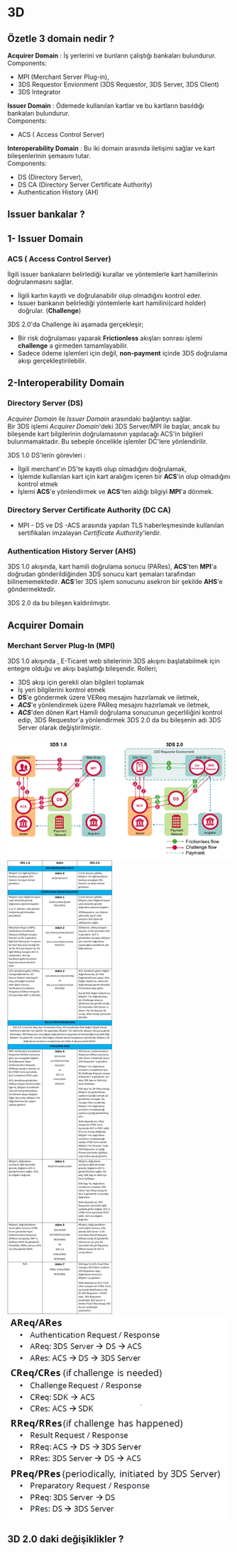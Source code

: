 # 3D

## Özetle 3 domain nedir ?

**Acquirer Domain** : İş yerlerini ve bunların çalıştığı bankaları bulundurur.  
 Components:  
- MPI (Merchant Server Plug-in), 
- 3DS Requestor Envionment (3DS Requestor, 3DS Server, 3DS Client)
- 3DS Integrator  

**Issuer Domain** : Ödemede kullanılan kartlar ve bu kartların basıldığı bankaları bulundurur.  
Components: 
- ACS ( Access Control Server)

**Interoperability Domain** : Bu iki domain arasında iletişimi sağlar ve kart bileşenlerinin şemasını tutar.   
Components: 
- DS (Directory Server),
- DS CA (Directory Server Certificate Authority)
- Authentication History (AH)


## Issuer bankalar ?


## 1- Issuer Domain
### ACS ( Access Control Server)
İlgili issuer bankaların belirlediği kurallar ve yöntemlerle kart hamillerinin doğrulanmasını sağlar.

- İlgili kartın kayıtlı ve doğrulanabilir olup olmadığını kontrol eder.
- Issuer bankanın belirlediği yöntemlerle kart hamilini(card holder) doğrular. (**Challenge**)

3DS 2.0'da Challenge iki aşamada gerçekleşir;
- Bir risk doğrulaması yaparak **Frictionless** akışları sonrası işlemi **challenge** a girmeden tamamlayabilir. 
- Sadece ödeme işlemleri için değil, **non-payment** içinde 3DS doğrulama akışı gerçekleştirilebilir.

## 2-Interoperability Domain
### Directory Server (DS)
*Acquirer Domain* ile *Issuer Domain* arasındaki bağlantıyı sağlar.  
Bir 3DS işlemi *Acquirer Domain*'deki 3DS Server/MPI ile başlar, ancak bu bileşende kart bilgilerinin doğrulamasının yapılacağı ACS'in bilgileri bulunmamaktadır. Bu sebeple öncelikle işlemler DC'lere yönlendirilir.

3DS 1.0 DS'lerin görevleri :
- İlgili merchant'ın DS'te kayıtlı olup olmadığını doğrulamak,
- İşlemde kullanılan kart için kart aralığını içeren bir **ACS**'in olup olmadığını kontrol etmek
- İşlemi **ACS**'e yönlendirmek ve **ACS**'ten aldığı bilgiyi **MPI**'a dönmek.

### Directory Server Certificate Authority (DC CA)
- MPI - DS  ve DS -ACS arasında yapılan TLS haberleşmesinde kullanılan sertifikaları imzalayan *Certificate Authority*'lerdir.

### Authentication History Server (AHS)

3DS 1.0 akışında, kart hamili doğrulama sonucu (PARes), **ACS**'ten **MPI**'a doğrudan gönderildiğinden 3DS sonucu kart şemaları tarafından bilinememektedir. **ACS**'ler 3DS işlem sonucunu asekron bir şekilde **AHS**'e göndermektedir.

3DS 2.0 da bu bileşen kaldırılmıştır.

## Acquirer Domain
### Merchant Server Plug-In (MPI)
3DS 1.0 akışında , E-Ticaret web sitelerinin 3DS akışını başlatabilmek için entegre olduğu ve akışı başlattığı bileşendir.
Rolleri;
- 3DS akışı için gerekli olan bilgileri toplamak
- İş yeri bilgilerini kontrol etmek
- **DS**'e göndermek üzere VEReq mesajını hazırlamak ve iletmek,
- ***ACS***'e yönlendirmek üzere PAReq mesajını hazırlamak ve iletmek,
- ***ACS***'den dönen Kart Hamili doğrulama sonucunun geçerliliğini kontrol edip, 3DS Requestor'a yönlendirmek
3DS 2.0 da bu bileşenin adı 3DS Server olarak değiştirilmiştir.


![image info](./3d.png)
![image info](./3d-2.png)
![image info](./3d-3.png)

## 3D 2.0 daki değişiklikler ?